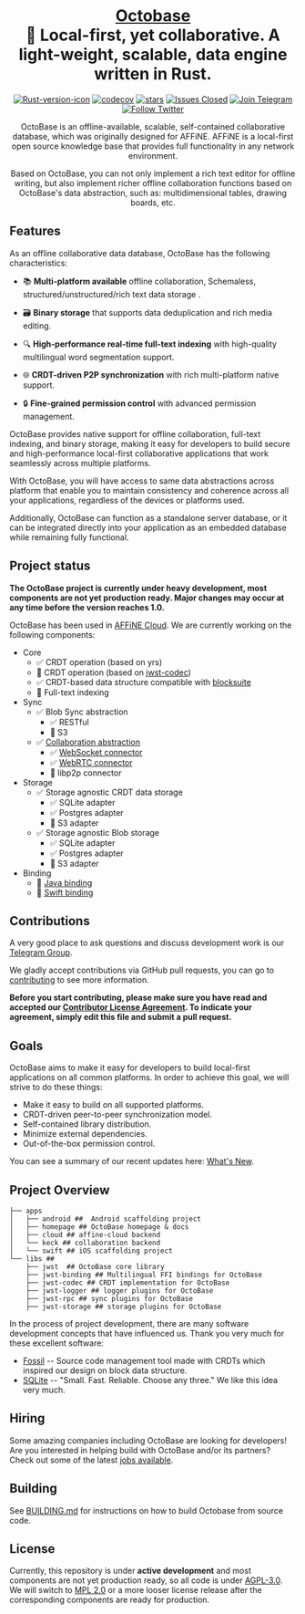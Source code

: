 <div align="center">

<h1 style="border-bottom: none">
    <b><a href="https://octobase.pro/">Octobase</a></b><br />
    🐙 Local-first, yet collaborative. A light-weight, scalable, data engine written in Rust.
    <br>
</h1>

[![Rust-version-icon]](https://www.rust-lang.org/)
[![codecov]](https://codecov.io/gh/toeverything/OctoBase)
[![stars]](https://github.com/toeverything/OctoBase)
[![Issues Closed]](https://github.com/toeverything/OctoBase/issues?q=is%3Aissue+is%3Aclosed)
[![Join Telegram]](https://t.me/affineworkos)
[![Follow Twitter]](https://twitter.com/AffineOfficial)

OctoBase is an offline-available, scalable, self-contained collaborative database, which was originally designed for AFFiNE. AFFiNE is a local-first open source knowledge base that provides full functionality in any network environment.

Based on OctoBase, you can not only implement a rich text editor for offline writing, but also implement richer offline collaboration functions based on OctoBase's data abstraction, such as: multidimensional tables, drawing boards, etc.

</div>

## Features

As an offline collaborative data database, OctoBase has the following characteristics:

-   📚 **Multi-platform available** offline collaboration, Schemaless, structured/unstructured/rich text data storage .

-   🗃️ **Binary storage** that supports data deduplication and rich media editing.

-   🔍 **High-performance real-time full-text indexing** with high-quality multilingual word segmentation support.

-   🌐 **CRDT-driven P2P synchronization** with rich multi-platform native support.

-   🔒 **Fine-grained permission control** with advanced permission management.

OctoBase provides native support for offline collaboration, full-text indexing, and binary storage, making it easy for developers to build secure and high-performance local-first collaborative applications that work seamlessly across multiple platforms.

With OctoBase, you will have access to same data abstractions across platform that enable you to maintain consistency and coherence across all your applications, regardless of the devices or platforms used.

Additionally, OctoBase can function as a standalone server database, or it can be integrated directly into your application as an embedded database while remaining fully functional.

## Project status

**The OctoBase project is currently under heavy development, most components are not yet production ready. Major changes may occur at any time before the version reaches 1.0.**

OctoBase has been used in [AFFiNE Cloud]. We are currently working on the following components:

-   Core
    -   ✅ CRDT operation (based on yrs)
    -   🚧 CRDT operation (based on [jwst-codec])
    -   ✅ CRDT-based data structure compatible with [blocksuite]
    -   🚧 Full-text indexing
-   Sync
    -   ✅ Blob Sync abstraction
        -   ✅ RESTful
        -   🚧 S3
    -   ✅ [Collaboration abstraction]
        -   ✅ [WebSocket connector]
        -   ✅ [WebRTC connector]
        -   🚧 libp2p connector
-   Storage
    -   ✅ Storage agnostic CRDT data storage
        -   ✅ SQLite adapter
        -   ✅ Postgres adapter
        -   🚧 S3 adapter
    -   ✅ Storage agnostic Blob storage
        -   ✅ SQLite adapter
        -   ✅ Postgres adapter
        -   🚧 S3 adapter
-   Binding
    -   🚧 [Java binding]
    -   🚧 [Swift binding]

## Contributions

A very good place to ask questions and discuss development work is our [Telegram Group].

We gladly accept contributions via GitHub pull requests, you can go to [contributing] to see more information.

**Before you start contributing, please make sure you have read and accepted our [Contributor License Agreement]. To indicate your agreement, simply edit this file and submit a pull request.**

## Goals

OctoBase aims to make it easy for developers to build local-first applications
on all common platforms. In order to achieve this goal, we will strive to do these things:

-   Make it easy to build on all supported platforms.
-   CRDT-driven peer-to-peer synchronization model.
-   Self-contained library distribution.
-   Minimize external dependencies.
-   Out-of-the-box permission control.

You can see a summary of our recent updates here: [What's New](./apps/homepage/pages/docs/overview/whats_new.md).

## Project Overview

```shell
├── apps
│   ├── android ##  Android scaffolding project
│   ├── homepage ## OctoBase homepage & docs
│   ├── cloud ## affine-cloud backend
│   └── keck ## collaboration backend
│   └── swift ## iOS scaffolding project
└── libs ##
    ├── jwst  ## OctoBase core library
    ├── jwst-binding ## Multilingual FFI bindings for OctoBase
    ├── jwst-codec ## CRDT implementation for OctoBase
    ├── jwst-logger ## logger plugins for OctoBase
    ├── jwst-rpc ## sync plugins for OctoBase
    ├── jwst-storage ## storage plugins for OctoBase
```

In the process of project development, there are many software development concepts that have influenced us. Thank you very much for these excellent software:

-   [Fossil] -- Source code management tool made with CRDTs which inspired our design on block data structure.
-   [SQLite] -- "Small. Fast. Reliable. Choose any three." We like this idea very much.

## Hiring

Some amazing companies including OctoBase are looking for developers! Are you interested in helping build with OctoBase and/or its partners? Check out some of the latest [jobs available](https://github.com/toeverything/AFFiNE/blob/master/docs/jobs.md).

## Building

See [BUILDING.md](./apps/homepage/pages/docs/building_guide.md) for instructions on how to build Octobase from source code.

## License

Currently, this repository is under **active development** and most components are not yet production ready, so all code is under [AGPL-3.0]. We will switch to [MPL 2.0] or a more looser license release after the corresponding components are ready for production.

[agpl-3.0]: /LICENSE
[contributing]: .github/CONTRIBUTING.md
[telegram group]: https://t.me/affineworkos
[mpl 2.0]: https://www.mozilla.org/en-US/MPL/2.0/
[fossil]: https://www2.fossil-scm.org/home/doc/trunk/www/index.wiki
[sqlite]: https://sqlite.org/index.html
[contributor license agreement]: https://github.com/toeverything/octobase/edit/master/.github/CLA.md
[our website]: https://octobase.pro
[codecov]: https://codecov.io/gh/toeverything/octobase/branch/master/graphs/badge.svg?branch=master
[stars]: https://img.shields.io/github/stars/toeverything/OctoBase.svg?style=flat&logo=github&colorB=red&label=stars
[Follow Twitter]: https://img.shields.io/badge/-Twitter-grey?logo=twitter
[Join Telegram]: https://img.shields.io/badge/join-telegram-blue
[Issues Closed]: https://img.shields.io/github/issues-closed/toeverything/OctoBase?color=6880ff&logo=github
[rust-version-icon]: https://img.shields.io/badge/Rust-1.70.0-dea584?logo=rust
[affine cloud]: https://app.affine.pro
[jwst-codec]: ./libs/jwst-codec/
[blocksuite]: https://github.com/toeverything/blocksuite
[Collaboration abstraction]: https://github.com/toeverything/OctoBase/issues/287
[WebSocket connector]: ./libs/jwst-rpc/src/connector/tungstenite_socket.rs
[WebRTC connector]: ./libs/jwst-rpc/src/connector/webrtc.rs
[Java binding]: ./libs/jwst-binding/jwst-jni
[Swift binding]: ./libs/jwst-binding/jwst-swift
